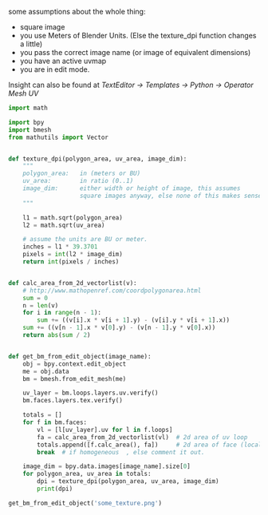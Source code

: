 some assumptions about the whole thing:

- square image
- you use Meters of Blender Units. (Else the texture_dpi function changes a little)
- you pass the correct image name (or image of equivalent dimensions)
- you have an active uvmap
- you are in edit mode.

Insight can also be found at _TextEditor -> Templates -> Python -> Operator Mesh UV_

```python
import math

import bpy
import bmesh
from mathutils import Vector


def texture_dpi(polygon_area, uv_area, image_dim):
    """
    polygon_area:   in (meters or BU)
    uv_area:        in ratio (0..1)
    image_dim:      either width or height of image, this assumes
                    square images anyway, else none of this makes sense
    """

    l1 = math.sqrt(polygon_area)
    l2 = math.sqrt(uv_area)

    # assume the units are BU or meter.
    inches = l1 * 39.3701
    pixels = int(l2 * image_dim)
    return int(pixels / inches)


def calc_area_from_2d_vectorlist(v):
    # http://www.mathopenref.com/coordpolygonarea.html
    sum = 0
    n = len(v)
    for i in range(n - 1):
        sum += ((v[i].x * v[i + 1].y) - (v[i].y * v[i + 1].x))
    sum += ((v[n - 1].x * v[0].y) - (v[n - 1].y * v[0].x))
    return abs(sum / 2)


def get_bm_from_edit_object(image_name):
    obj = bpy.context.edit_object
    me = obj.data
    bm = bmesh.from_edit_mesh(me)

    uv_layer = bm.loops.layers.uv.verify()
    bm.faces.layers.tex.verify()

    totals = []
    for f in bm.faces:
        vl = [l[uv_layer].uv for l in f.loops]
        fa = calc_area_from_2d_vectorlist(vl)  # 2d area of uv loop
        totals.append([f.calc_area(), fa])     # 2d area of face (local size)
        break  # if homogeneous  , else comment it out.

    image_dim = bpy.data.images[image_name].size[0]
    for polygon_area, uv_area in totals:
        dpi = texture_dpi(polygon_area, uv_area, image_dim)
        print(dpi)

get_bm_from_edit_object('some_texture.png')
```